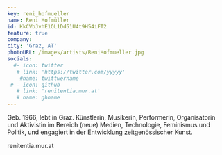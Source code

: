 ```yaml
---
key: reni_hofmueller
name: Reni Hofmüller
id: KkCVbJvhE1OL1Dd51U4t9H54iFT2
feature: true
company: 
city: 'Graz, AT'
photoURL: /images/artists/ReniHofmueller.jpg
socials:
  #- icon: twitter
   # link: 'https://twitter.com/yyyyy'
    #name: twittwername
 # - icon: github
   # link: 'renitentia.mur.at'
   # name: ghname
---
```


Geb. 1966, lebt in Graz.
Künstlerin, Musikerin, Performerin, Organisatorin und Aktivistin im Bereich (neue) Medien, Technologie, Feminismus und Politik, und engagiert in der Entwicklung zeitgenössischer Kunst.

renitentia.mur.at

